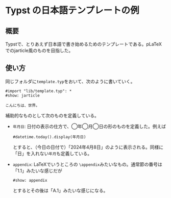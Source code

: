 # Typst の日本語テンプレートの例

## 概要

Typstで、とりあえず日本語で書き始めるためのテンプレートである。pLaTeXでのjarticle風のものを目指した。

## 使い方

同じフォルダに`template.typ`をおいて、次のように書いていく。

```typst
#import "lib/template.typ": *
#show: jarticle

こんにちは、世界。
```

補助的なものとして次のものを定義している。

- `年月日`: 日付の表示の仕方で、◯年◯月◯日の形のものを定義した。例えば

  ```typst
  #datetime.today().display(年月日)
  ```

  とすると、（今日の日付で）「2024年4月8日」のように表示される。同様に「日」を入れない`年月`も定義している。

- `appendix`: LaTeXでいうところの `\appendix`みたいなもの。通常節の番号は「1.1」みたいな感じだが

  ```typst
  #show: appendix
  ```

  とするとその後は「A.1」みたいな感じになる。
